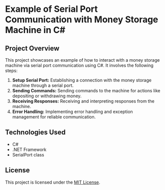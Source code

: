 # Example of Serial Port Communication with Money Storage Machine in C#

## Project Overview

This project showcases an example of how to interact with a money storage machine via serial port communication using C#. It involves the following steps:

1. **Setup Serial Port:** Establishing a connection with the money storage machine through a serial port.
2. **Sending Commands:** Sending commands to the machine for actions like depositing or withdrawing money.
3. **Receiving Responses:** Receiving and interpreting responses from the machine.
4. **Error Handling:** Implementing error handling and exception management for reliable communication.


## Technologies Used

- C#
- .NET Framework
- SerialPort class

## License

This project is licensed under the [MIT License](LICENSE).
